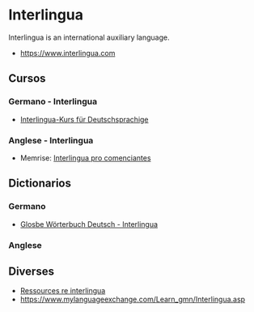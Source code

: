 # Interlingua
Interlingua is an international auxiliary language.
* https://www.interlingua.com

## Cursos
### Germano - Interlingua
* [Interlingua-Kurs für Deutschsprachige](http://dj3uc.darc.de/ia-curso.html)

### Anglese - Interlingua
* Memrise: [Interlingua pro comenciantes](https://app.memrise.com/course/249172/interlingua-pro-comenciantes/)


## Dictionarios
### Germano
* [Glosbe Wörterbuch Deutsch - Interlingua](https://glosbe.com/de/ia)


### Anglese


## Diverses
* [Ressources re interlingua](https://rudhar.com/lingtics/intrlnga/resurses.htm)
* https://www.mylanguageexchange.com/Learn_gmn/Interlingua.asp
